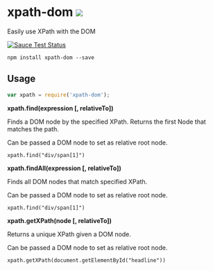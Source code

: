# xpath-dom [![](https://travis-ci.org/johannhof/xpath-dom.svg)](https://travis-ci.org/johannhof/xpath-dom)
Easily use XPath with the DOM

[![Sauce Test Status](https://saucelabs.com/browser-matrix/xpath-dom.svg)](https://saucelabs.com/u/xpath-dom)

```
npm install xpath-dom --save
```

## Usage

```js
var xpath = require('xpath-dom');
```

__xpath.find(expression [, relativeTo])__

Finds a DOM node by the specified XPath. Returns the first Node that matches the path.

Can be passed a DOM node to set as relative root node.

```
xpath.find("div/span[1]")
```

__xpath.findAll(expression [, relativeTo])__

Finds all DOM nodes that match specified XPath.

Can be passed a DOM node to set as relative root node.

```
xpath.find("div/span[1]")
```

__xpath.getXPath(node [, relativeTo])__

Returns a unique XPath given a DOM node.

Can be passed a DOM node to set as relative root node.

```
xpath.getXPath(document.getElementById("headline"))
```

